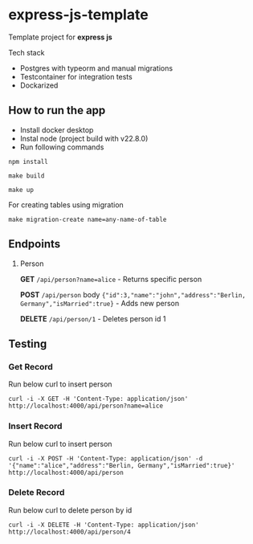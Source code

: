 # express-js-template
Template project for **express js**

Tech stack

- Postgres with typeorm and manual migrations
- Testcontainer for integration tests
- Dockarized


## How to run the app
- Install docker desktop
- Instal node (project build with v22.8.0)
- Run following commands

```
npm install

make build

make up
```

For creating tables using migration
```
make migration-create name=any-name-of-table
```

## Endpoints
1. Person

   **GET** `/api/person?name=alice` - Returns specific person

   **POST** `/api/person` body `{"id":3,"name":"john","address":"Berlin, Germany","isMarried":true}` - Adds new person

   **DELETE** `/api/person/1` - Deletes person id 1

## Testing
### Get Record
Run below curl to insert person
```
curl -i -X GET -H 'Content-Type: application/json' http://localhost:4000/api/person?name=alice
```
### Insert Record
Run below curl to insert person
```
curl -i -X POST -H 'Content-Type: application/json' -d '{"name":"alice","address":"Berlin, Germany","isMarried":true}' http://localhost:4000/api/person
```
### Delete Record
Run below curl to delete person by id
```
curl -i -X DELETE -H 'Content-Type: application/json' http://localhost:4000/api/person/4
```
